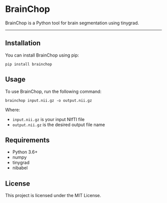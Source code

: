 # BrainChop

BrainChop is a Python tool for brain segmentation using tinygrad.

---

## Installation

You can install BrainChop using pip:

```
pip install brainchop
```

## Usage

To use BrainChop, run the following command:

```
brainchop input.nii.gz -o output.nii.gz
```

Where:
- `input.nii.gz` is your input NIfTI file
- `output.nii.gz` is the desired output file name

## Requirements

- Python 3.6+
- numpy
- tinygrad
- nibabel

## License

This project is licensed under the MIT License.
